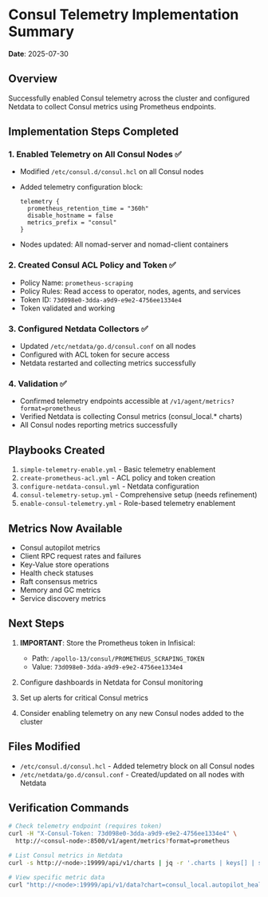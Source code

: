 # Consul Telemetry Implementation Summary

**Date**: 2025-07-30

## Overview

Successfully enabled Consul telemetry across the cluster and configured Netdata to collect Consul metrics using Prometheus endpoints.

## Implementation Steps Completed

### 1. Enabled Telemetry on All Consul Nodes ✅

- Modified `/etc/consul.d/consul.hcl` on all Consul nodes
- Added telemetry configuration block:

  ```hcl
  telemetry {
    prometheus_retention_time = "360h"
    disable_hostname = false
    metrics_prefix = "consul"
  }
  ```

- Nodes updated: All nomad-server and nomad-client containers

### 2. Created Consul ACL Policy and Token ✅

- Policy Name: `prometheus-scraping`
- Policy Rules: Read access to operator, nodes, agents, and services
- Token ID: `73d098e0-3dda-a9d9-e9e2-4756ee1334e4`
- Token validated and working

### 3. Configured Netdata Collectors ✅

- Updated `/etc/netdata/go.d/consul.conf` on all nodes
- Configured with ACL token for secure access
- Netdata restarted and collecting metrics successfully

### 4. Validation ✅

- Confirmed telemetry endpoints accessible at `/v1/agent/metrics?format=prometheus`
- Verified Netdata is collecting Consul metrics (consul_local.* charts)
- All Consul nodes reporting metrics successfully

## Playbooks Created

1. `simple-telemetry-enable.yml` - Basic telemetry enablement
2. `create-prometheus-acl.yml` - ACL policy and token creation
3. `configure-netdata-consul.yml` - Netdata configuration
4. `consul-telemetry-setup.yml` - Comprehensive setup (needs refinement)
5. `enable-consul-telemetry.yml` - Role-based telemetry enablement

## Metrics Now Available

- Consul autopilot metrics
- Client RPC request rates and failures
- Key-Value store operations
- Health check statuses
- Raft consensus metrics
- Memory and GC metrics
- Service discovery metrics

## Next Steps

1. **IMPORTANT**: Store the Prometheus token in Infisical:
   - Path: `/apollo-13/consul/PROMETHEUS_SCRAPING_TOKEN`
   - Value: `73d098e0-3dda-a9d9-e9e2-4756ee1334e4`

2. Configure dashboards in Netdata for Consul monitoring

3. Set up alerts for critical Consul metrics

4. Consider enabling telemetry on any new Consul nodes added to the cluster

## Files Modified

- `/etc/consul.d/consul.hcl` - Added telemetry block on all Consul nodes
- `/etc/netdata/go.d/consul.conf` - Created/updated on all nodes with Netdata

## Verification Commands

```bash
# Check telemetry endpoint (requires token)
curl -H "X-Consul-Token: 73d098e0-3dda-a9d9-e9e2-4756ee1334e4" \
  http://<consul-node>:8500/v1/agent/metrics?format=prometheus

# List Consul metrics in Netdata
curl -s http://<node>:19999/api/v1/charts | jq -r '.charts | keys[] | select(startswith("consul"))'

# View specific metric data
curl "http://<node>:19999/api/v1/data?chart=consul_local.autopilot_health_status&after=-60"
```
